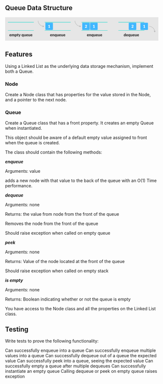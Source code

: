 ## Queue Data Structure

![img](./queue.png)

## Features

Using a Linked List as the underlying data storage mechanism, implement both a Queue.

### Node

Create a Node class that has properties for the value stored in the Node, and a pointer to the next node.

### Queue

Create a Queue class that has a front property. It creates an empty Queue when instantiated.

This object should be aware of a default empty value assigned to front when the queue is created.

The class should contain the following methods:

***enqueue***

Arguments: value

adds a new node with that value to the back of the queue with an O(1) Time performance.

***dequeue***

Arguments: none

Returns: the value from node from the front of the queue

Removes the node from the front of the queue

Should raise exception when called on empty queue

***peek***

Arguments: none

Returns: Value of the node located at the front of the queue

Should raise exception when called on empty stack

***is empty***

Arguments: none

Returns: Boolean indicating whether or not the queue is empty

You have access to the Node class and all the properties on the Linked List class.

## Testing

Write tests to prove the following functionality:

Can successfully enqueue into a queue
Can successfully enqueue multiple values into a queue
Can successfully dequeue out of a queue the expected value
Can successfully peek into a queue, seeing the expected value
Can successfully empty a queue after multiple dequeues
Can successfully instantiate an empty queue
Calling dequeue or peek on empty queue raises exception